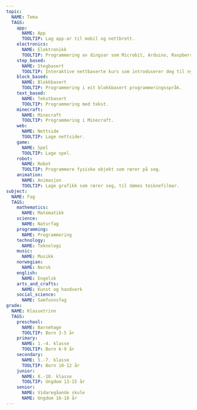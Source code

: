 ```yaml
---
topic:
  NAME: Tema
  TAGS:
    app:
      NAME: App
      TOOLTIP: Lag app-ar til mobil og nettbrett.
    electronics:
      NAME: Elektronikk
      TOOLTIP: Programmering av dingsar som Microbit, Arduino, Raspberry Pi, Lego Mindstorms m.m.
    step_based:
      NAME: Stegbasert
      TOOLTIP: Interaktive nettbaserte kurs som introduserer deg til nye konsept steg for steg.
    block_based:
      NAME: Blokkbasert
      TOOLTIP: Programmering i eit blokkbasert programmeringsspråk.
    text_based:
      NAME: Tekstbasert
      TOOLTIP: Programmering med tekst.
    minecraft:
      NAME: Minecraft
      TOOLTIP: Programmering i Minecraft.
    web:
      NAME: Nettside
      TOOLTIP: Lage nettsider.
    game:
      NAME: Spel
      TOOLTIP: Lage spel.
    robot:
      NAME: Robot
      TOOLTIP: Programmere fysiske objekt som rører på seg.
    animation:
      NAME: Animasjon
      TOOLTIP: Lage grafikk som rører seg, til dømes teiknefilmar.
subject:
  NAME: Fag
  TAGS:
    mathematics:
      NAME: Matematikk
    science:
      NAME: Naturfag
    programming:
      NAME: Programmering
    technology:
      NAME: Teknologi
    music:
      NAME: Musikk
    norwegian:
      NAME: Norsk
    english:
      NAME: Engelsk
    arts_and_crafts:
      NAME: Kunst og handverk
    social_science:
      NAME: Samfunnsfag
grade:
  NAME: Klassetrinn
  TAGS:
    preschool:
      NAME: Barnehage
      TOOLTIP: Born 3-5 år
    primary:
      NAME: 1.-4. klasse
      TOOLTIP: Born 6-9 år
    secondary:
      NAME: 5.-7. klasse
      TOOLTIP: Born 10-12 år
    junior:
      NAME: 8.-10. klasse
      TOOLTIP: Ungdom 13-15 år
    senior:
      NAME: Vidaregåande skule
      NAME: Ungdom 16-18 år
---
```

